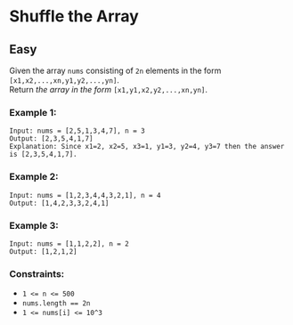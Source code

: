 # Shuffle the Array
## Easy

Given the array `nums` consisting of `2n` elements in the form `[x1,x2,...,xn,y1,y2,...,yn]`.\
Return *the array in the form* `[x1,y1,x2,y2,...,xn,yn]`.

### Example 1:
```
Input: nums = [2,5,1,3,4,7], n = 3
Output: [2,3,5,4,1,7] 
Explanation: Since x1=2, x2=5, x3=1, y1=3, y2=4, y3=7 then the answer is [2,3,5,4,1,7].
```

### Example 2:
```
Input: nums = [1,2,3,4,4,3,2,1], n = 4
Output: [1,4,2,3,3,2,4,1]
```

### Example 3:
```
Input: nums = [1,1,2,2], n = 2
Output: [1,2,1,2]
```

### Constraints:
- `1 <= n <= 500`
- `nums.length == 2n`
- `1 <= nums[i] <= 10^3`
